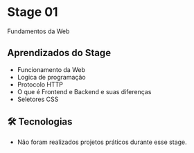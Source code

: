 # Stage 01
Fundamentos da Web


## Aprendizados do Stage

- Funcionamento da Web
- Logica de programação
- Protocolo HTTP
- O que é Frontend e Backend e suas diferenças
- Seletores CSS

## 🛠 Tecnologias
 * Não foram realizados projetos práticos durante esse stage.